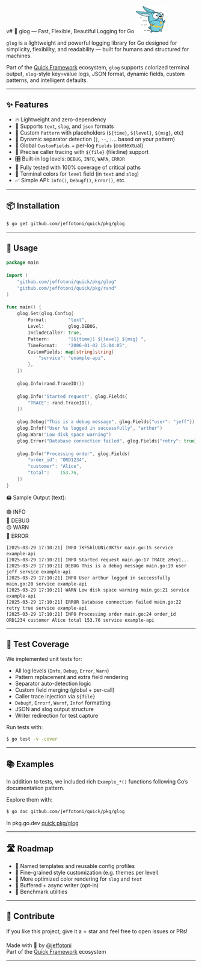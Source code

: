 v# 🌟 glog — Fast, Flexible, Beautiful Logging for Go ![Quick Logo](/quick.png)

`glog` is a lightweight and powerful logging library for Go designed for simplicity, flexibility, and readability — built for humans and structured for machines.

Part of the [Quick Framework](https://github.com/jeffotoni/quick) ecosystem, `glog` supports colorized terminal output, `slog`-style key=value logs, JSON format, dynamic fields, custom patterns, and intelligent defaults.

---

## ✨ Features

- 🔥 Lightweight and zero-dependency
- 🎨 Supports `text`, `slog`, and `json` formats
- 🧩 Custom `Pattern` with placeholders (`${time}`, `${level}`, `${msg}`, etc)
- 🧠 Dynamic separator detection (` | `, `--`, `:`… based on your pattern)
- 🧵 Global `CustomFields` + per-log `Fields` (contextual)
- 🎯 Precise caller tracing with `${file}` (file:line) support
- 🎛️ Built-in log levels: `DEBUG`, `INFO`, `WARN`, `ERROR`
- 🧪 Fully tested with 100% coverage of critical paths
- 🌈 Terminal colors for `level` field (in `text` and `slog`)
- ✅ Simple API: `Info()`, `Debugf()`, `Error()`, etc.

---

## 📦 Installation

```bash
$ go get github.com/jeffotoni/quick/pkg/glog
```

---

## 🚀 Usage

```go
package main

import (
	"github.com/jeffotoni/quick/pkg/glog"
	"github.com/jeffotoni/quick/pkg/rand"
)

func main() {
	glog.Set(glog.Config{
		Format:        "text",
		Level:         glog.DEBUG,
		IncludeCaller: true,
		Pattern:       "[${time}] ${level} ${msg} ",
		TimeFormat:    "2006-01-02 15:04:05",
		CustomFields: map[string]string{
			"service": "example-api",
		},
	})

	glog.Info(rand.TraceID())

	glog.Info("Started request", glog.Fields{
		"TRACE": rand.TraceID(),
	})

	glog.Debug("This is a debug message", glog.Fields{"user": "jeff"})
	glog.Infof("User %s logged in successfully", "arthur")
	glog.Warn("Low disk space warning")
	glog.Error("Database connection failed", glog.Fields{"retry": true})

	glog.Info("Processing order", glog.Fields{
		"order_id": "ORD1234",
		"customer": "Alice",
		"total":    153.76,
	})
}
```

🖨️ Sample Output (text):

🟢 INFO  
🔵 DEBUG  
🟡 WARN  
🔴 ERROR

```
[2025-03-29 17:10:21] INFO 7KF5hlUUNic0K7Sr main.go:15 service example-api
[2025-03-29 17:10:21] INFO Started request main.go:17 TRACE zMxy1...
[2025-03-29 17:10:21] DEBUG This is a debug message main.go:19 user jeff service example-api
[2025-03-29 17:10:21] INFO User arthur logged in successfully main.go:20 service example-api
[2025-03-29 17:10:21] WARN Low disk space warning main.go:21 service example-api
[2025-03-29 17:10:21] ERROR Database connection failed main.go:22 retry true service example-api
[2025-03-29 17:10:21] INFO Processing order main.go:24 order_id ORD1234 customer Alice total 153.76 service example-api
```

---

## 🧪 Test Coverage

We implemented unit tests for:

- All log levels (`Info`, `Debug`, `Error`, `Warn`)
- Pattern replacement and extra field rendering
- Separator auto-detection logic
- Custom field merging (global + per-call)
- Caller trace injection via `${file}`
- `Debugf`, `Errorf`, `Warnf`, `Infof` formatting
- JSON and slog output structure
- Writer redirection for test capture

Run tests with:

```bash
$ go test -v -cover
```

---

## 📚 Examples

In addition to tests, we included rich `Example_*()` functions following Go’s documentation pattern.

Explore them with:

```bash
$ go doc github.com/jeffotoni/quick/pkg/glog
```

In pkg.go.dev [quick pkg/glog](https://pkg.go.dev/github.com/jeffotoni/quick/pkg/glog)


---

## 🛣️ Roadmap

- 🧩 Named templates and reusable config profiles  
- 🧵 Fine-grained style customization (e.g. themes per level)  
- 🧠 More optimized color rendering for `slog` and `text`  
- 🚦 Buffered + async writer (opt-in)
- 🧪 Benchmark utilities

---

## 💬 Contribute

If you like this project, give it a ⭐ star and feel free to open issues or PRs!

Made with 💚 by [@jeffotoni](https://github.com/jeffotoni)  
Part of the [Quick Framework](https://github.com/jeffotoni/quick) ecosystem

---
